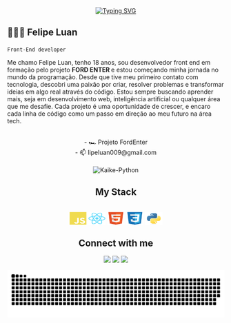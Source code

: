 <div align="center">
  <a href="https://git.io/typing-svg">
    <img src="https://readme-typing-svg.demolab.com?font=Fira+Code&weight=500&size=22&pause=1000&color=red&center=true&vCenter=true&random=false&width=524&lines=%E2%8A%B9+Welcome+to+my+profile!+%CB%99%E1%B5%95%CB%99+%E2%8A%B9+" alt="Typing SVG">
  </a>
</div>

  ##  👨🏻‍💻 Felipe Luan 
`Front-End developer`

Me chamo Felipe Luan, tenho 18 anos, sou desenvolvedor front end em formação pelo projeto <strong> FORD ENTER </strong> e estou começando minha jornada no mundo da programação. Desde que tive meu primeiro contato com tecnologia, descobri uma paixão por criar, resolver problemas e transformar ideias em algo real através do código. Estou sempre buscando aprender mais, seja em desenvolvimento web, inteligência artificial ou qualquer área que me desafie. Cada projeto é uma oportunidade de crescer, e encaro cada linha de código como um passo em direção ao meu futuro na área tech.<br>

<div  align="center" style="display: inline_block"><br>
- 🏎 Projeto FordEnter<br>
- 📫 lipeluan009@gmail.com<br>

</div>
<div  align="center" style="display: inline_block"><br>
<img align="center" alt="Kaike-Python" height="180" width="180" src="https://media1.tenor.com/m/PLIr_VkF6ywAAAAC/ghostedvpn-hacker-cat.gif">

  ## My Stack
  
<div style="display: inline_block"><br>
  <img align="center" alt="Kaike-Js" height="30" width="40" src="https://raw.githubusercontent.com/devicons/devicon/master/icons/javascript/javascript-plain.svg">
  <img align="center" alt="Kaike-React" height="30" width="40" src="https://raw.githubusercontent.com/devicons/devicon/master/icons/react/react-original.svg"> 
  <img align="center" alt="Kaike-HTML" height="30" width="40" src="https://raw.githubusercontent.com/devicons/devicon/master/icons/html5/html5-original.svg"> 
  <img align="center" alt="Kaike-CSS" height="30" width="40" src="https://raw.githubusercontent.com/devicons/devicon/master/icons/css3/css3-original.svg"> 
  <img align="center" alt="Kaike-Python" height="30" width="40" src="https://raw.githubusercontent.com/devicons/devicon/master/icons/python/python-original.svg">
  
</div>

 ##
   ## Connect with me
<div> 
  
<a href="https://www.instagram.com/luannzz_/" target="_blank"><img src="https://img.shields.io/badge/-Instagram-%23E4405F?style=for-the-badge&logo=instagram&logoColor=white" target="_blank"></a> 
<a href = "mailto: lipeluan009@gmail.com"><img src="https://img.shields.io/badge/-Gmail-%23333?style=for-the-badge&logo=gmail&logoColor=white" target="_blank"></a> 
<a href="
    // colocar linkedin
    " target="_blank"><img src="https://img.shields.io/badge/-LinkedIn-%230077B5?style=for-the-badge&logo=linkedin&logoColor=white" target="_blank">
  
</div>

<picture align="center">
  <source media="(prefers-color-scheme: dark)" srcset="https://raw.githubusercontent.com/kaike-sousa/kaike-sousa/output/github-contribution-grid-snake-dark.svg">
  <source media="(prefers-color-scheme: light)" srcset="https://raw.githubusercontent.com/kaike-sousa/kaike-sousa/output/github-contribution-grid-snake-dark.svg">
  <img align="center" alt="github contribution grid snake animation" src="https://raw.githubusercontent.com/mari4souza/mari4souza/output/github-contribution-grid-snake.svg">
</picture>
